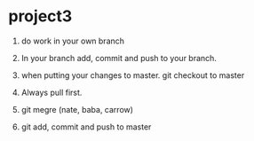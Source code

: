 # project3



1. do work in your own branch

2. In your branch add, commit and push to your branch.
3. when putting your changes to master. git checkout to master
4. Always pull first.
5. git megre (nate, baba, carrow)
6. git add, commit and push to master
